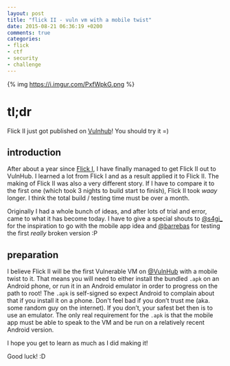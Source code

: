 ```yaml
---
layout: post
title: "flick II - vuln vm with a mobile twist"
date: 2015-08-21 06:36:19 +0200
comments: true
categories:
- flick
- ctf
- security
- challenge
---
```


{% img https://i.imgur.com/PxfWpkG.png %}

# tl;dr
Flick II just got published on [Vulnhub](https://www.vulnhub.com/entry/flick-2,122/)! You should try it =)

## introduction
After about a year since [Flick I](https://www.vulnhub.com/entry/flick-1,99/), I have finally managed to get Flick II out to VulnHub. I learned a lot from Flick I and as a result applied it to Flick II. The making of Flick II was also a very different story. If I have to compare it to the first one (which took 3 nights to build start to finish), Flick II took *waay* longer. I think the total build / testing time must be over a month.

Originally I had a whole bunch of ideas, and after lots of trial and error, came to what it has become today. I have to give a special shouts to [@s4gi_](https://twitter.com/s4gi_) for the inspiration to go with the mobile app idea and [@barrebas](https://twitter.com/barrebas) for testing the first *really* broken version :P

## preparation
I believe Flick II will be the first Vulnerable VM on [@VulnHub](https://twitter.com/VulnHub) with a mobile twist to it. That means you will need to either install the bundled `.apk` on an Android phone, or run it in an Android emulator in order to progress on the path to root! The `.apk` is self-signed so expect Android to complain about that if you install it on a phone. Don't feel bad if you don’t trust me (aka. some random guy on the internet). If you don’t, your safest bet then is to use an emulator. The only real requirement for the `.apk` is that the mobile app must be able to speak to the VM and be run on a relatively recent Android version.

I hope you get to learn as much as I did making it!

Good luck! :D
